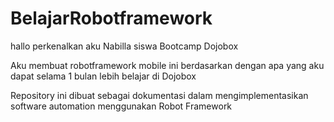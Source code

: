 # BelajarRobotframework
hallo perkenalkan aku Nabilla siswa Bootcamp Dojobox

Aku membuat robotframework mobile ini berdasarkan dengan apa yang aku dapat selama 1 bulan lebih belajar di Dojobox

Repository ini dibuat sebagai dokumentasi dalam mengimplementasikan software automation menggunakan Robot Framework
